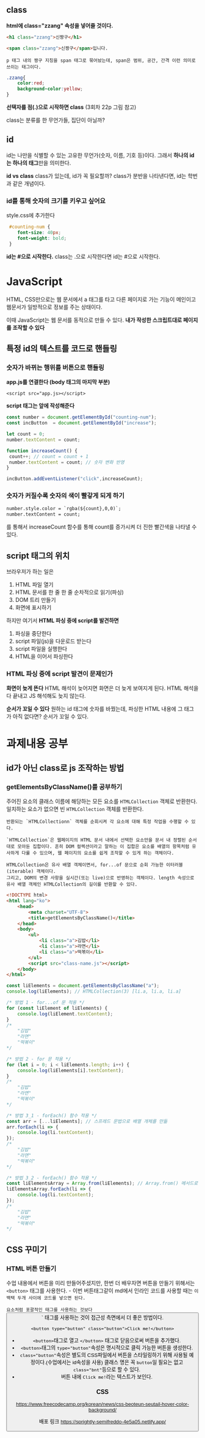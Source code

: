## class
**html에 class="zzang" 속성을 넣어줄 것이다.**
```html
<h1 class="zzang">신짱구</h1>

<span class="zzang">신짱구</span>입니다.
```
    p 태그 내의 짱구 지칭을 span 태그로 묶어놨는데, span은 범위, 공간, 간격 이런 의미로 쓰이는 태그이다.

```css
.zzang{
    color:red;
    background-color:yellow;
}
```
**선택자를 점(.)으로 시작하면 class**
(3회차 22p 그림 참고)

class는 분류를 한 무언가들, 집단이 아닐까?

## id
id는 나만을 식별할 수 있는 고유한 무언가(숫자, 이름, 기호 등)이다. 그래서 **하나의 id는 하나의 태그**만을 의미한다.

**id vs class**
class가 있는데, id가 꼭 필요할까?
class가 분반을 나타낸다면, id는 학번과 같은 개념이다.

### id를 통해 숫자의 크기를 키우고 싶어요
style.css에 추가한다
```css
 #counting-num {
    font-size: 40px;
    font-weight: bold;
 }
```
**id는 #으로 시작한다.**
class는 .으로 시작한다면 id는 #으로 시작한다.

# JavaScript
HTML, CSS만으로는 웹 문서에서 a 태그를 타고 다른 페이지로 가는 기능이 메인이고 웹문서가 일방적으로 정보를 주는 상태이다.

이때 JavaScript는 웹 문서를 동적으로 만들 수 있다. **내가 작성한 스크립트대로 페이지를 조작할 수 있다**

## 특정 id의 텍스트를 코드로 핸들링

### 숫자가 바뀌는 행위를 버튼으로 핸들링
**app.js를 연결한다 (body 태그의 마지막 부분)**
```
<script src="app.js></script>
```
**script 태그는 </body> 앞에 작성해준다**

```js
const number = document.getElementById("counting-num");
const incButton  = document.getElementById("increase");

let count = 0;
number.textContent = count;

function increaseCount() {
 count++; // count = count + 1
 number.textContent = count; // 숫자 변화 반영
}

incButton.addEventListener("click",increaseCount);
```

### 숫자가 커질수록 숫자의 색이 빨갛게 되게 하기
```html
number.style.color = `rgba(${count},0,0)`;
number.textContent = count;
```
를 통해서 increaseCount 함수를 통해 count를 증가시켜 더 진한 빨간색을 나타낼 수 있다.

## script 태그의 위치
브라우저가 하는 일은
1. HTML 파일 열기
2. HTML 문서를 한 줄 한 줄 순차적으로 읽기(파싱)
3. DOM 트리 만들기
4. 화면에 표시하기

하지만 여기서
**HTML 파싱 중에 script를 발견하면**
1. 파싱을 중단한다
2. script 파일(js)을 다운로드 받는다
3. script 파일을 실행한다
4. HTML을 이어서 파싱한다

### HTML 파싱 중에 script 발견이 문제인가
**화면이 늦게 뜬다**
HTML 해석이 늦어지면 화면은 더 늦게 보여지게 된다.
HTML 해석을 다 끝내고 JS 해석해도 늦지 않는다.

**순서가 꼬일 수 있다**
원하는 id 태그에 숫자를 바꿨는데,
파싱한 HTML 내용에 그 태그가 아직 없다면? 순서가 꼬일 수 있다.


# 과제내용 공부
## id가 아닌 class로 js 조작하는 방법
### getElementsByClassName()를 공부하기
주어진 요소의 클래스 이름에 해당하는 모든 요소를 `HTMLCollection` 객체로 반환한다. 일치하는 요소가 없으면 빈 `HTMLCollection` 객체를 반환한다.

    반환되는 `HTMLCollectionn` 객체를 순회시켜 각 요소에 대해 특정 작업을 수행할 수 있다.

    `HTMLCollection`은 웹페이지의 HTML 문서 내에서 선택한 요소만을 문서 내 정렬된 순서대로 모아둔 집합이다. 흔히 DOM 컬렉션이라고 말하는 이 집합은 요소를 배열의 항목처럼 유사하게 다룰 수 있으며, 웹 페이지의 요소를 쉽게 조작할 수 있게 하는 객체이다.

    HTMLCollection은 유사 배열 객체이면서, for...of 문으로 순회 가능한 이터러블(iterable) 객체이다.
    그리고, DOM의 변경 사항을 실시간(또는 live)으로 반영하는 객체이다. length 속성으로 유사 배열 객체인 HTMLCollection의 길이를 반환할 수 있다.

```html
<!DOCTYPE html>
<html lang="ko">
    <head>
        <meta charset="UTF-8">
        <title>getElementsByClassName()</title>
    </head>
    <body>
        <ul>
            <li class="a">김밥</li>
            <li class="a">라면</li>
            <li class="a">떡볶이</li>
        </ul>
        <script src="class-name.js"></script>
    </body>
</html>
```
```js
const liElements = document.getElementsByClassName("a");
console.log(liElements); // HTMLCollection(3) [li.a, li.a, li.a]

/* 방법 1 - for...of 문 적용 */
for (const liElement of liElements) {
    console.log(liElement.textContent);
}
/*
    "김밥"
    "라면"
    "떡볶이"
*/

/* 방법 2 - for 문 적용 */
for (let i = 0; i < liElements.length; i++) {
    console.log(liElements[i].textContent);
}
/*
    "김밥"
    "라면"
    "떡볶이"
*/

/* 방법 3_1 - forEach() 함수 적용 */
const arr = [...liElements]; // 스프레드 문법으로 배열 개체를 만듦
arr.forEach(li => {
    console.log(li.textContent);
});
/*
    "김밥"
    "라면"
    "떡볶이"
*/

/* 방법 3_2 - forEach() 함수 적용 */
const liElementsArray = Array.from(liElements); // Array.from() 메서드로 배열 개체를 만듦
liElementsArray.forEach(li => {
    console.log(li.textContent);
});
/*
    "김밥"
    "라면"
    "떡볶이"
*/
```
## CSS 꾸미기
### HTML 버튼 만들기
수업 내용에서 버튼을 미리 만들어주셨지만, 한번 더 배우자면 버튼을 만들기 위해서는 `<button>` 태그를 사용한다. - 이번 버튼태그같이 md에서 인라인 코드를 사용할 때는 `이 백택 두개 사이에 코드를 넣으면 된다.
`<div>`요소처럼 포괄적인 태그를 사용하는 것보다 `<button>` 태그를 사용하는 것이 접근성 측면에서 더 좋은 방법이다.

`<button type="button" class="button">Click me!</button>`
- `<button>`태그로 열고 `</button>` 태그로 닫음으로써 버튼을 추가했다.
- `<button>`태그의 `type="button"`속성은 명시적으로 클릭 가능한 버튼을 생성한다. 
- `class="button"`속성은 별도의 CSS파일에서 버튼을 스타일링하기 위해 사용될 예정이다.(수업에서는 id속성을 사용) 클래스 명은 꼭 `button`일 필요는 없고 `class="bnt"`등으로 할 수 있다.
- 버튼 내에 `Click me!`라는 텍스트가 보인다.

### CSS
<https://www.freecodecamp.org/korean/news/css-beoteun-seutail-hover-color-background/>




배포 링크 <https://sprightly-semifreddo-4e5a05.netlify.app/>